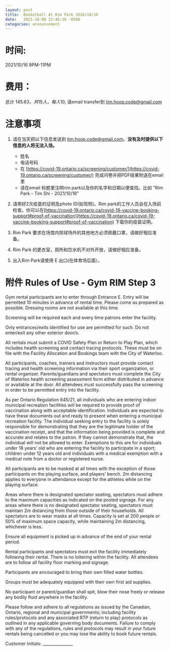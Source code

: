 ```yaml
---
layout: post
title:  Basketball At Rim Park 2016/10/16
date:   2021-10-08 22:46:16 -0500
categories: announcement
---
```


# 时间: 
2021/10/16 9PM-11PM

# 费用：
总计 $145.63，共15人，每人$10, 请email transfer到 tim.hoop.code@gmail.com

# 注意事项

1. 请在当天把以下信息发送到 tim.hoop.code@gmail.com。**没有及时提供以下信息的人将无法入场。**
	- 姓名
	- 电话号码
	- 在 [https://covid-19.ontario.ca/screening/customer/](https://covid-19.ontario.ca/screening/customer/) 完成问卷并把PDF结果附送在email里
	- 请在email 标题里注明rim park以及你的名字和日期以便查找。比如 "Rim Park - Tim Shi - 2021/10/16"

2. 请带好2次疫苗的证明及photo ID(如驾照)。Rim park的工作人员会在入场前检查。你可以在[https://covid-19.ontario.ca/covid-19-vaccine-booking-support#proof-of-vaccination](https://covid-19.ontario.ca/covid-19-vaccine-booking-support#proof-of-vaccination) 下载你的疫苗证明。
3. Rim Park 要求在场馆内除球场外的其他地方必须佩戴口罩，请做好相应准备。
4. Rim Park 的更衣室，厕所和饮水机不对外开放，请做好相应准备。
5. 出入Rim Park请使用 E 出口(在体育场后面）。

# 附件 Rules of Use - Gym RIM Step 3

Gym rental participants are to enter through Entrance E.   Entry will be permitted 10 minutes in advance of rental time. Please come as prepared as possible.  Dressing rooms are not available at this time.


Screening will be required each and every time patrons enter the facility.


Only entrances/exits identified for use are permitted for such. Do not enter/exit any other exterior door/s. 


All rentals must submit a COVID Safety Plan or Return to Play Plan, which includes health screening and contact tracing protocols. These must be on file with the Facility Allocation and Bookings team with the City of Waterloo.


All participants, coaches, trainers and instructors must provide contact tracing and health screening information via their sport organization, or rental organizer. Parents/guardians and spectators must complete the City of Waterloo health screening assessment form either distributed in advance or available at the door.  All attendees must successfully pass the screening in order to be permitted entry into the facility.   


As per Ontario Regulation 645/21, all individuals who are entering indoor municipal recreation facilities will be required to provide proof of vaccination along with acceptable identification.   Individuals are expected to have these documents out and ready to present when entering a municipal recreation facility.  The individual seeking entry to the facility is solely responsible for demonstrating that they are the legitimate holder of the vaccination receipt, and that the information being provided is complete and accurate and relates to the patron. If they cannot demonstrate that, the individual will not be allowed to enter.   Exemptions to this are for individuals under 18 years’ old who are entering the facility to participate in a sport; children under 12 years old and individuals with a medical exemption with a medical note from a doctor or registered nurse. 


All participants are to be masked at all times with the exception of those participants on the playing surface, and players’ bench.    2m distancing applies to everyone in attendance except for the athletes while on the playing surface.


Areas where there is designated spectator seating, spectators must adhere to the maximum capacities as indicated on the posted signage. For any areas where there is no designated spectator seating, spectators must maintain 2m distancing from those outside of their households. All spectators are to wear masks at all times.   Capacity is set at 200 people or 50% of maximum space capacity, while maintaining 2m distancing, whichever is less.


Ensure all equipment is picked up in advance of the end of your rental period.


Rental participants and spectators must exit the facility immediately following their rental. There is no loitering within the facility. All attendees are to follow all facility floor marking and signage. 


Participants are encouraged to bring their own filled water bottles.


Groups must be adequately equipped with their own first aid supplies.  


No participant or parent/guardian shall spit, blow their nose freely or release any bodily fluid anywhere in the facility.


Please follow and adhere to all regulations as issued by the Canadian, Ontario, regional and municipal governments; including facility rules/protocols and any associated RTP (return to play) protocols as outlined in any applicable governing body documents.  Failure to comply with any of the regulations, rules and protocols may result in your future rentals being cancelled or you may lose the ability to book future rentals.


Customer Initials: _______________